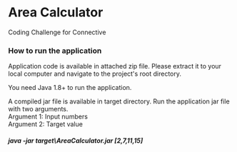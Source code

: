 # Area Calculator
Coding Challenge for Connective

### How to run the application
Application code is available in attached zip file. Please extract it to your local computer and navigate to the project's root directory.

You need Java 1.8+ to run the application. 

A compiled jar file is available in target directory. Run the application jar file with two arguments.<br>
Argument 1: Input numbers<br>
Argument 2: Target value
##### java -jar target\AreaCalculator.jar [2,7,11,15]

